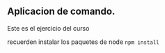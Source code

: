 ## Aplicacion de comando.
Este es el ejercicio del curso

recuerden instalar los paquetes de node
``npm install``